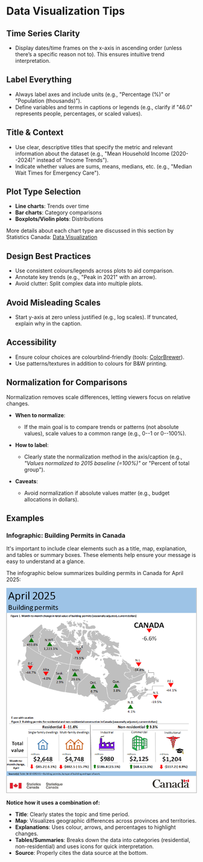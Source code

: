 # Data Visualization Tips

## Time Series Clarity

-   Display dates/time frames on the x-axis in ascending order (unless there’s a specific reason not to). This ensures intuitive trend interpretation.

## Label Everything

-   Always label axes and include units (e.g., \"Percentage (%)\" or
    \"Population (thousands)\").
-   Define variables and terms in captions or legends (e.g., clarify if
    \"46.0\" represents people, percentages, or scaled values).

## Title & Context

-   Use clear, descriptive titles that specify the metric and relevant information about the dataset (e.g., \"Mean
    Household Income (2020--2024)\" instead of \"Income Trends\").
-   Indicate whether values are sums, means, medians, etc. (e.g.,
    \"Median Wait Times for Emergency Care\").

## Plot Type Selection

-   **Line charts**: Trends over time
-   **Bar charts**: Category comparisons
-   **Boxplots/Violin plots**: Distributions

More details about each chart type are discussed in this section by Statistics Canada: [Data Visualization](https://www150.statcan.gc.ca/n1/edu/power-pouvoir/ch9/5214821-eng.htm)

## Design Best Practices

-   Use consistent colours/legends across plots to aid comparison.
-   Annotate key trends (e.g., \"Peak in 2021\" with an arrow).
-   Avoid clutter: Split complex data into multiple plots.

## Avoid Misleading Scales

-   Start y-axis at zero unless justified (e.g., log scales). If
    truncated, explain why in the caption.

## Accessibility

-   Ensure colour choices are colourblind-friendly (tools: [ColorBrewer](https://colorbrewer2.org/)).
-   Use patterns/textures in addition to colours for B&W printing.

## Normalization for Comparisons

Normalization removes scale differences, letting viewers focus on relative changes.

-   **When to normalize**:

    -   If the main goal is to compare trends or patterns (not
            absolute values), scale values to a common range (e.g., 0--1
            or 0--100%).

-   **How to label**:

    -   Clearly state the normalization method in the axis/caption
            (e.g., *\"Values normalized to 2015 baseline (=100%)\"* or
            \"Percent of total group\").

-   **Caveats**:

    -   Avoid normalization if absolute values matter (e.g., budget
            allocations in dollars).

## Examples

### Infographic: Building Permits in Canada

It's important to include clear elements such as a title, map, explanation, and tables or summary boxes. These elements help ensure your message is easy to understand at a glance.

The infographic below summarizes building permits in Canada for April 2025:

<p align="center">
  <img src="_static/infographic.png" />
</p>

**Notice how it uses a combination of:**

-   **Title**: Clearly states the topic and time period.
-   **Map**: Visualizes geographic differences across provinces and territories.
-   **Explanations**: Uses colour, arrows, and percentages to highlight changes.
-   **Tables/Summaries**: Breaks down the data into categories (residential,
    non-residential) and uses icons for quick interpretation.
-   **Source**: Properly cites the data source at the bottom.
